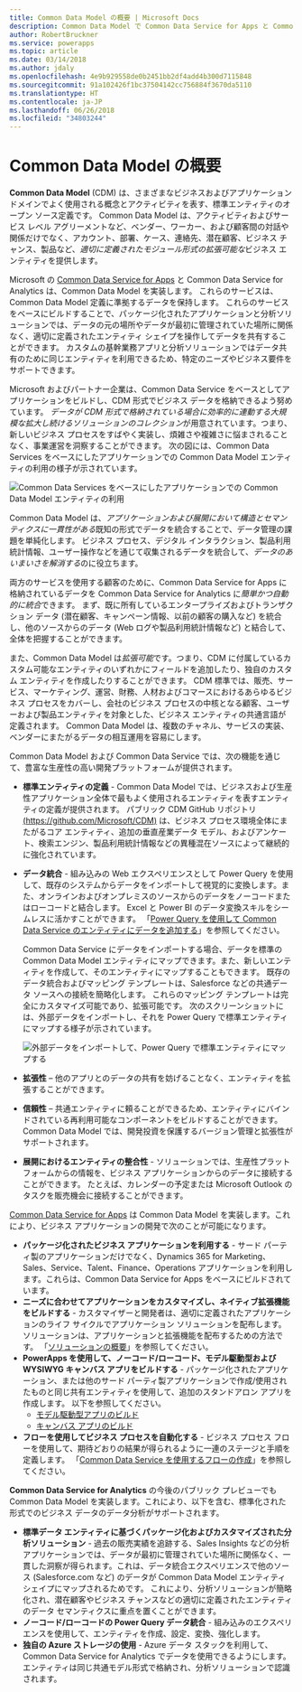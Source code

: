 ```yaml
---
title: Common Data Model の概要 | Microsoft Docs
description: Common Data Model で Common Data Service for Apps と Common Data Service for Analytics を接続する方法について説明します。
author: RobertBruckner
ms.service: powerapps
ms.topic: article
ms.date: 03/14/2018
ms.author: jdaly
ms.openlocfilehash: 4e9b929558de0b2451bb2df4add4b300d7115848
ms.sourcegitcommit: 91a102426f1bc37504142cc756884f3670da5110
ms.translationtype: HT
ms.contentlocale: ja-JP
ms.lasthandoff: 06/26/2018
ms.locfileid: "34803244"
---
```

# <a name="common-data-model-overview"></a>Common Data Model の概要

**Common Data Model** (CDM) は、さまざまなビジネスおよびアプリケーション ドメインでよく使用される概念とアクティビティを表す、標準エンティティのオープン ソース定義です。 Common Data Model は、アクティビティおよびサービス レベル アグリーメントなど、ベンダー、ワーカー、および顧客間の対話や関係だけでなく、アカウント、部署、ケース、連絡先、潜在顧客、ビジネス チャンス、製品など、*適切に定義されたモジュール形式の拡張可能な*ビジネス エンティティを提供します。 

Microsoft の [Common Data Service for Apps](../maker/common-data-service/data-platform-intro.md) と Common Data Service for Analytics <!-- TODO add link when available  -->は、Common Data Model を実装します。 これらのサービスは、Common Data Model 定義に準拠するデータを保持します。 これらのサービスをベースにビルドすることで、パッケージ化されたアプリケーションと分析ソリューションでは、データの元の場所やデータが最初に管理されていた場所に関係なく、適切に定義されたエンティティ シェイプを操作してデータを共有することができます。 カスタムの基幹業務アプリと分析ソリューションではデータ共有のために同じエンティティを利用できるため、特定のニーズやビジネス要件をサポートできます。 

Microsoft およびパートナー企業は、Common Data Service をベースとしてアプリケーションをビルドし、CDM 形式でビジネス データを格納できるよう努めています。 *データが CDM 形式で格納されている場合に効率的に連動する大規模な拡大し続けるソリューションのコレクション*が用意されています。つまり、新しいビジネス プロセスをすばやく実装し、煩雑さや複雑さに悩まされることなく、事業運営を洞察することができます。 次の図には、Common Data Services をベースにしたアプリケーションでの Common Data Model エンティティの利用の様子が示されています。

![Common Data Services をベースにしたアプリケーションでの Common Data Model エンティティの利用](media/cdm-overview.png)

Common Data Model は、*アプリケーションおよび展開において構造とセマンティクスに一貫性がある*既知の形式でデータを統合することで、データ管理の課題を単純化します。 ビジネス プロセス、デジタル インタラクション、製品利用統計情報、ユーザー操作などを通じて収集されるデータを統合して、*データのあいまいさを解消する*のに役立ちます。 

両方のサービスを使用する顧客のために、Common Data Service for Apps に格納されているデータを Common Data Service for Analytics に*簡単かつ自動的に統合*できます。 まず、既に所有しているエンタープライズおよびトランザクション データ (潜在顧客、キャンペーン情報、以前の顧客の購入など) を統合し、他のソースからのデータ (Web ログや製品利用統計情報など) と結合して、全体を把握することができます。

また、Common Data Model は*拡張可能*です。つまり、CDM に付属しているカスタム可能なエンティティのいずれかにフィールドを追加したり、独自のカスタム エンティティを作成したりすることができます。 CDM 標準では、販売、サービス、マーケティング、運営、財務、人材およびコマースにおけるあらゆるビジネス プロセスをカバーし、会社のビジネス プロセスの中核となる顧客、ユーザーおよび製品エンティティを対象とした、ビジネス エンティティの共通言語が定義されます。 Common Data Model は、複数のチャネル、サービスの実装、ベンダーにまたがるデータの相互運用を容易にします。

Common Data Model および Common Data Service では、次の機能を通じて、豊富な生産性の高い開発プラットフォームが提供されます。

- **標準エンティティの定義** - Common Data Model では、ビジネスおよび生産性アプリケーション全体で最もよく使用されるエンティティを表すエンティティの定義が提供されます。 パブリック CDM GitHub リポジトリ [(https://github.com/Microsoft/CDM)](https://github.com/Microsoft/CDM) は、ビジネス プロセス環境全体にまたがるコア エンティティ、追加の垂直産業データ モデル、およびアンケート、検索エンジン、製品利用統計情報などの異種混在ソースによって継続的に強化されています。
- **データ統合** - 組み込みの Web エクスペリエンスとして Power Query を使用して、既存のシステムからデータをインポートして視覚的に変換します。また、オンラインおよびオンプレミスのソースからのデータをノーコードまたはローコードと結合します。 Excel と Power BI のデータ変換スキルをシームレスに活かすことができます。 「[Power Query を使用して Common Data Service のエンティティにデータを追加する](../maker/common-data-service/data-platform-cds-newentity-pq.md)」を参照してください。
    
    Common Data Service にデータをインポートする場合、データを標準の Common Data Model エンティティにマップできます。また、新しいエンティティを作成して、そのエンティティにマップすることもできます。 既存のデータ統合およびマッピング テンプレートは、Salesforce などの共通データ ソースへの接続を簡略化します。 これらのマッピング テンプレートは完全にカスタマイズ可能であり、拡張可能です。 次のスクリーンショットには、外部データをインポートし、それを Power Query で標準エンティティにマップする様子が示されています。 
    
    ![外部データをインポートして、Power Query で標準エンティティにマップする ](media/cdm-mapping-entities.png)<br />

- **拡張性** – 他のアプリとのデータの共有を妨げることなく、エンティティを拡張することができます。
- **信頼性** – 共通エンティティに頼ることができるため、エンティティにバインドされている再利用可能なコンポーネントをビルドすることができます。 Common Data Model では、開発投資を保護するバージョン管理と拡張性がサポートされます。
- **展開におけるエンティティの整合性** - ソリューションでは、生産性プラットフォームからの情報を、ビジネス アプリケーションからのデータに接続することができます。 たとえば、カレンダーの予定または Microsoft Outlook のタスクを販売機会に接続することができます。 

[Common Data Service for Apps](../maker/common-data-service/data-platform-intro.md) は Common Data Model を実装します。これにより、ビジネス アプリケーションの開発で次のことが可能になります。

- **パッケージ化されたビジネス アプリケーションを利用する** - サード パーティ製のアプリケーションだけでなく、Dynamics 365 for Marketing、Sales、Service、Talent、Finance、Operations アプリケーションを利用します。これらは、Common Data Service for Apps をベースにビルドされています。
- **ニーズに合わせてアプリケーションをカスタマイズし、ネイティブ拡張機能をビルドする** - カスタマイザーと開発者は、適切に定義されたアプリケーションのライフ サイクルでアプリケーション ソリューションを配布します。 ソリューションは、アプリケーションと拡張機能を配布するための方法です。 「[ソリューションの概要](../developer/common-data-service/introduction-solutions.md)」を参照してください。
- **PowerApps を使用して、ノーコード/ローコード、モデル駆動型および WYSIWYG キャンバス アプリをビルドする** - パッケージ化されたアプリケーション、または他のサード パーティ製アプリケーションで作成/使用されたものと同じ共有エンティティを使用して、追加のスタンドアロン アプリを作成します。 以下を参照してください。 
    - [モデル駆動型アプリのビルド](../maker/model-driven-apps/model-driven-app-overview.md)
    - [キャンバス アプリのビルド](../maker/canvas-apps/getting-started.md) 
- **フローを使用してビジネス プロセスを自動化する** - ビジネス プロセス フローを使用して、期待どおりの結果が得られるように一連のステージと手順を定義します。 「[Common Data Service を使用するフローの作成](/flow/common-data-model-intro)」を参照してください。
 
**Common Data Service for Analytics** <!-- TODO add link when available  --> の今後のパブリック プレビューでも Common Data Model を実装します。これにより、以下を含む、標準化された形式でのビジネス データのデータ分析がサポートされます。

- **標準データ エンティティに基づくパッケージ化およびカスタマイズされた分析ソリューション** - 過去の販売実績を追跡する、Sales Insights などの分析アプリケーションでは、データが最初に管理されていた場所に関係なく、一貫した洞察が得られます。これは、データ統合エクスペリエンスで他のソース (Salesforce.com など) のデータが Common Data Model エンティティ シェイプにマップされるためです。 これにより、分析ソリューションが簡略化され、潜在顧客やビジネス チャンスなどの適切に定義されたエンティティのデータ セマンティクスに重点を置くことができます。
- **ノーコード/ローコードの Power Query データ統合** - 組み込みのエクスペリエンスを使用して、エンティティを作成、設定、変換、強化します。 
- **独自の Azure ストレージの使用** - Azure データ スタックを利用して、Common Data Service for Analytics でデータを使用できるようにします。 エンティティは同じ共通モデル形式で格納され、分析ソリューションで認識されます。

